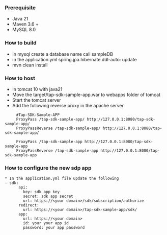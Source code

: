 ### Prerequisite
* Java 21
* Maven 3.6 +
* MySQL 8.0

### How to build
* In mysql create a database name call sampleDB
* in the application.yml spring.jpa.hibernate.ddl-auto: update
* mvn clean install

### How to host
* In tomcat 10 with java21
* Move the target/tap-sdk-sample-app.war to webapps folder of tomcat
* Start the tomcat server
* Add the following reverse proxy in the apache server
```
     #Tap-SDK-Sample-APP
     ProxyPass /tap-sdk-sample-app/ http://127.0.0.1:8080/tap-sdk-sample-app/
     ProxyPassReverse /tap-sdk-sample-app/ http://127.0.0.1:8080/tap-sdk-sample-app/

     ProxyPass /tap-sdk-sample-app http://127.0.0.1:8080/tap-sdk-sample-app
     ProxyPassReverse /tap-sdk-sample-app http://127.0.0.1:8080/tap-sdk-sample-app
```

### How to configure the new sdp app
```
* In the application.yml file update the following
- sdk:
      api:
        key: sdk app key
        secret: sdk app secret
        url: https://<your domain>/sdk/subscription/authorize
      redirect:
        url: https://<your domain>/tap-sdk-sample-app/sdk/
      app:
        url: https://<your domain>
        id: your your app id
        password: your app password
```